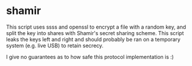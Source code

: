 # shamir

This script uses ssss and openssl to encrypt a file with a random key, and split the key into shares with Shamir's secret sharing scheme. This script leaks the keys left and right and should probably be ran on a temporary system (e.g. live USB) to retain secrecy.

I give no guarantees as to how safe this protocol implementation is :)
